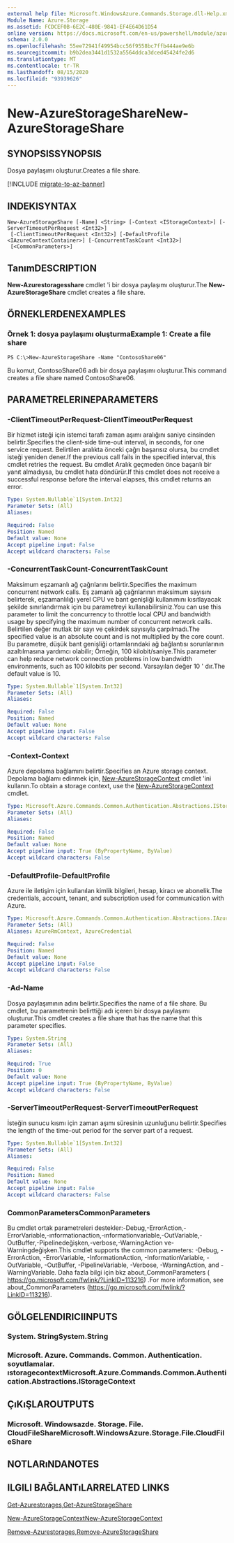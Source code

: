 ```yaml
---
external help file: Microsoft.WindowsAzure.Commands.Storage.dll-Help.xml
Module Name: Azure.Storage
ms.assetid: FCDCEF0B-6E2C-480E-9841-EF4E64D61D54
online version: https://docs.microsoft.com/en-us/powershell/module/azure.storage/new-azurestorageshare
schema: 2.0.0
ms.openlocfilehash: 55ee72941f49954bcc56f9558bc7ffb444ae9e6b
ms.sourcegitcommit: b9b2dea3441d1532a5564ddca3dced45424fe2d6
ms.translationtype: MT
ms.contentlocale: tr-TR
ms.lasthandoff: 08/15/2020
ms.locfileid: "93939626"
---
```

# <span data-ttu-id="e888b-101">New-AzureStorageShare</span><span class="sxs-lookup"><span data-stu-id="e888b-101">New-AzureStorageShare</span></span>

## <span data-ttu-id="e888b-102">SYNOPSIS</span><span class="sxs-lookup"><span data-stu-id="e888b-102">SYNOPSIS</span></span>
<span data-ttu-id="e888b-103">Dosya paylaşımı oluşturur.</span><span class="sxs-lookup"><span data-stu-id="e888b-103">Creates a file share.</span></span>

[!INCLUDE [migrate-to-az-banner](../../includes/migrate-to-az-banner.md)]

## <span data-ttu-id="e888b-104">INDEKI</span><span class="sxs-lookup"><span data-stu-id="e888b-104">SYNTAX</span></span>

```
New-AzureStorageShare [-Name] <String> [-Context <IStorageContext>] [-ServerTimeoutPerRequest <Int32>]
 [-ClientTimeoutPerRequest <Int32>] [-DefaultProfile <IAzureContextContainer>] [-ConcurrentTaskCount <Int32>]
 [<CommonParameters>]
```

## <span data-ttu-id="e888b-105">Tanım</span><span class="sxs-lookup"><span data-stu-id="e888b-105">DESCRIPTION</span></span>
<span data-ttu-id="e888b-106">**New-Azurestoragesshare** cmdlet 'i bir dosya paylaşımı oluşturur.</span><span class="sxs-lookup"><span data-stu-id="e888b-106">The **New-AzureStorageShare** cmdlet creates a file share.</span></span>

## <span data-ttu-id="e888b-107">ÖRNEKLERDEN</span><span class="sxs-lookup"><span data-stu-id="e888b-107">EXAMPLES</span></span>

### <span data-ttu-id="e888b-108">Örnek 1: dosya paylaşımı oluşturma</span><span class="sxs-lookup"><span data-stu-id="e888b-108">Example 1: Create a file share</span></span>
```
PS C:\>New-AzureStorageShare -Name "ContosoShare06"
```

<span data-ttu-id="e888b-109">Bu komut, ContosoShare06 adlı bir dosya paylaşımı oluşturur.</span><span class="sxs-lookup"><span data-stu-id="e888b-109">This command creates a file share named ContosoShare06.</span></span>

## <span data-ttu-id="e888b-110">PARAMETRELERINE</span><span class="sxs-lookup"><span data-stu-id="e888b-110">PARAMETERS</span></span>

### <span data-ttu-id="e888b-111">-ClientTimeoutPerRequest</span><span class="sxs-lookup"><span data-stu-id="e888b-111">-ClientTimeoutPerRequest</span></span>
<span data-ttu-id="e888b-112">Bir hizmet isteği için istemci tarafı zaman aşımı aralığını saniye cinsinden belirtir.</span><span class="sxs-lookup"><span data-stu-id="e888b-112">Specifies the client-side time-out interval, in seconds, for one service request.</span></span>
<span data-ttu-id="e888b-113">Belirtilen aralıkta önceki çağrı başarısız olursa, bu cmdlet isteği yeniden dener.</span><span class="sxs-lookup"><span data-stu-id="e888b-113">If the previous call fails in the specified interval, this cmdlet retries the request.</span></span>
<span data-ttu-id="e888b-114">Bu cmdlet Aralık geçmeden önce başarılı bir yanıt almadıysa, bu cmdlet hata döndürür.</span><span class="sxs-lookup"><span data-stu-id="e888b-114">If this cmdlet does not receive a successful response before the interval elapses, this cmdlet returns an error.</span></span>

```yaml
Type: System.Nullable`1[System.Int32]
Parameter Sets: (All)
Aliases:

Required: False
Position: Named
Default value: None
Accept pipeline input: False
Accept wildcard characters: False
```

### <span data-ttu-id="e888b-115">-ConcurrentTaskCount</span><span class="sxs-lookup"><span data-stu-id="e888b-115">-ConcurrentTaskCount</span></span>
<span data-ttu-id="e888b-116">Maksimum eşzamanlı ağ çağrılarını belirtir.</span><span class="sxs-lookup"><span data-stu-id="e888b-116">Specifies the maximum concurrent network calls.</span></span>
<span data-ttu-id="e888b-117">Eş zamanlı ağ çağrılarının maksimum sayısını belirterek, eşzamanlılığı yerel CPU ve bant genişliği kullanımını kısıtlayacak şekilde sınırlandırmak için bu parametreyi kullanabilirsiniz.</span><span class="sxs-lookup"><span data-stu-id="e888b-117">You can use this parameter to limit the concurrency to throttle local CPU and bandwidth usage by specifying the maximum number of concurrent network calls.</span></span>
<span data-ttu-id="e888b-118">Belirtilen değer mutlak bir sayı ve çekirdek sayısıyla çarpılmadı.</span><span class="sxs-lookup"><span data-stu-id="e888b-118">The specified value is an absolute count and is not multiplied by the core count.</span></span>
<span data-ttu-id="e888b-119">Bu parametre, düşük bant genişliği ortamlarındaki ağ bağlantısı sorunlarının azaltılmasına yardımcı olabilir; Örneğin, 100 kilobit/saniye.</span><span class="sxs-lookup"><span data-stu-id="e888b-119">This parameter can help reduce network connection problems in low bandwidth environments, such as 100 kilobits per second.</span></span>
<span data-ttu-id="e888b-120">Varsayılan değer 10 ' dır.</span><span class="sxs-lookup"><span data-stu-id="e888b-120">The default value is 10.</span></span>

```yaml
Type: System.Nullable`1[System.Int32]
Parameter Sets: (All)
Aliases:

Required: False
Position: Named
Default value: None
Accept pipeline input: False
Accept wildcard characters: False
```

### <span data-ttu-id="e888b-121">-Context</span><span class="sxs-lookup"><span data-stu-id="e888b-121">-Context</span></span>
<span data-ttu-id="e888b-122">Azure depolama bağlamını belirtir.</span><span class="sxs-lookup"><span data-stu-id="e888b-122">Specifies an Azure storage context.</span></span>
<span data-ttu-id="e888b-123">Depolama bağlamı edinmek için, [New-AzureStorageContext](./New-AzureStorageContext.md) cmdlet 'ini kullanın.</span><span class="sxs-lookup"><span data-stu-id="e888b-123">To obtain a storage context, use the [New-AzureStorageContext](./New-AzureStorageContext.md) cmdlet.</span></span>

```yaml
Type: Microsoft.Azure.Commands.Common.Authentication.Abstractions.IStorageContext
Parameter Sets: (All)
Aliases:

Required: False
Position: Named
Default value: None
Accept pipeline input: True (ByPropertyName, ByValue)
Accept wildcard characters: False
```

### <span data-ttu-id="e888b-124">-DefaultProfile</span><span class="sxs-lookup"><span data-stu-id="e888b-124">-DefaultProfile</span></span>
<span data-ttu-id="e888b-125">Azure ile iletişim için kullanılan kimlik bilgileri, hesap, kiracı ve abonelik.</span><span class="sxs-lookup"><span data-stu-id="e888b-125">The credentials, account, tenant, and subscription used for communication with Azure.</span></span>

```yaml
Type: Microsoft.Azure.Commands.Common.Authentication.Abstractions.IAzureContextContainer
Parameter Sets: (All)
Aliases: AzureRmContext, AzureCredential

Required: False
Position: Named
Default value: None
Accept pipeline input: False
Accept wildcard characters: False
```

### <span data-ttu-id="e888b-126">-Ad</span><span class="sxs-lookup"><span data-stu-id="e888b-126">-Name</span></span>
<span data-ttu-id="e888b-127">Dosya paylaşımının adını belirtir.</span><span class="sxs-lookup"><span data-stu-id="e888b-127">Specifies the name of a file share.</span></span>
<span data-ttu-id="e888b-128">Bu cmdlet, bu parametrenin belirttiği adı içeren bir dosya paylaşımı oluşturur.</span><span class="sxs-lookup"><span data-stu-id="e888b-128">This cmdlet creates a file share that has the name that this parameter specifies.</span></span>

```yaml
Type: System.String
Parameter Sets: (All)
Aliases:

Required: True
Position: 0
Default value: None
Accept pipeline input: True (ByPropertyName, ByValue)
Accept wildcard characters: False
```

### <span data-ttu-id="e888b-129">-ServerTimeoutPerRequest</span><span class="sxs-lookup"><span data-stu-id="e888b-129">-ServerTimeoutPerRequest</span></span>
<span data-ttu-id="e888b-130">İsteğin sunucu kısmı için zaman aşımı süresinin uzunluğunu belirtir.</span><span class="sxs-lookup"><span data-stu-id="e888b-130">Specifies the length of the time-out period for the server part of a request.</span></span>

```yaml
Type: System.Nullable`1[System.Int32]
Parameter Sets: (All)
Aliases:

Required: False
Position: Named
Default value: None
Accept pipeline input: False
Accept wildcard characters: False
```

### <span data-ttu-id="e888b-131">CommonParameters</span><span class="sxs-lookup"><span data-stu-id="e888b-131">CommonParameters</span></span>
<span data-ttu-id="e888b-132">Bu cmdlet ortak parametreleri destekler:-Debug,-ErrorAction,-ErrorVariable,-ınformationaction,-ınformationvariable,-OutVariable,-OutBuffer,-Pipelinedeğişken,-verbose,-WarningAction ve-Warningdeğişken.</span><span class="sxs-lookup"><span data-stu-id="e888b-132">This cmdlet supports the common parameters: -Debug, -ErrorAction, -ErrorVariable, -InformationAction, -InformationVariable, -OutVariable, -OutBuffer, -PipelineVariable, -Verbose, -WarningAction, and -WarningVariable.</span></span> <span data-ttu-id="e888b-133">Daha fazla bilgi için bkz about_CommonParameters ( https://go.microsoft.com/fwlink/?LinkID=113216) .</span><span class="sxs-lookup"><span data-stu-id="e888b-133">For more information, see about_CommonParameters (https://go.microsoft.com/fwlink/?LinkID=113216).</span></span>

## <span data-ttu-id="e888b-134">GÖLGELENDIRICI</span><span class="sxs-lookup"><span data-stu-id="e888b-134">INPUTS</span></span>

### <span data-ttu-id="e888b-135">System. String</span><span class="sxs-lookup"><span data-stu-id="e888b-135">System.String</span></span>

### <span data-ttu-id="e888b-136">Microsoft. Azure. Commands. Common. Authentication. soyutlamalar. ıstoragecontext</span><span class="sxs-lookup"><span data-stu-id="e888b-136">Microsoft.Azure.Commands.Common.Authentication.Abstractions.IStorageContext</span></span>

## <span data-ttu-id="e888b-137">ÇıKıŞLAR</span><span class="sxs-lookup"><span data-stu-id="e888b-137">OUTPUTS</span></span>

### <span data-ttu-id="e888b-138">Microsoft. Windowsazde. Storage. File. CloudFileShare</span><span class="sxs-lookup"><span data-stu-id="e888b-138">Microsoft.WindowsAzure.Storage.File.CloudFileShare</span></span>

## <span data-ttu-id="e888b-139">NOTLARıNDA</span><span class="sxs-lookup"><span data-stu-id="e888b-139">NOTES</span></span>

## <span data-ttu-id="e888b-140">ILGILI BAĞLANTıLAR</span><span class="sxs-lookup"><span data-stu-id="e888b-140">RELATED LINKS</span></span>

[<span data-ttu-id="e888b-141">Get-Azurestorages,</span><span class="sxs-lookup"><span data-stu-id="e888b-141">Get-AzureStorageShare</span></span>](./Get-AzureStorageShare.md)

[<span data-ttu-id="e888b-142">New-AzureStorageContext</span><span class="sxs-lookup"><span data-stu-id="e888b-142">New-AzureStorageContext</span></span>](./New-AzureStorageContext.md)

[<span data-ttu-id="e888b-143">Remove-Azurestorages,</span><span class="sxs-lookup"><span data-stu-id="e888b-143">Remove-AzureStorageShare</span></span>](./Remove-AzureStorageShare.md)

